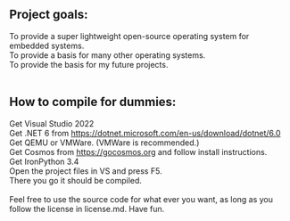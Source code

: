 ## Project goals: </br>
To provide a super lightweight open-source operating system for embedded systems. </br>
To provide a basis for many other operating systems. </br>
To provide the basis for my future projects. </br>
</br>
## How to compile for dummies: </br>
Get Visual Studio 2022 </br>
Get .NET 6 from https://dotnet.microsoft.com/en-us/download/dotnet/6.0 </br>
Get QEMU or VMWare. (VMWare is recommended.) </br>
Get Cosmos from https://gocosmos.org and follow install instructions. </br>
Get IronPython 3.4 </br>
Open the project files in VS and press F5. </br>
There you go it should be compiled. </br>
</br>
Feel free to use the source code for what ever you want, as long as you follow the license in license.md. Have fun.
